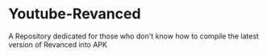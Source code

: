 # Youtube-Revanced
A Repository dedicated for those who don't know how to compile the latest version of Revanced into APK
